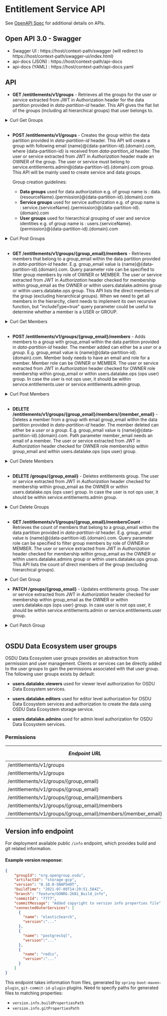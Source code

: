 # Entitlement Service API

See [OpenAPI Spec](https://community.opengroup.org/osdu/platform/security-and-compliance/entitlements/-/blob/master/docs/api/entitlements_openapi.yaml?ref_type=heads) for additional details on APIs.

## Open API 3.0 - Swagger
- Swagger UI : https://host/context-path/swagger (will redirect to https://host/context-path/swagger-ui/index.html)
- api-docs (JSON) : https://host/context-path/api-docs
- api-docs (YAML) : https://host/context-path/api-docs.yaml

## API
*  **GET /entitlements/v1/groups** - Retrieves all the groups for the user or service extracted from JWT in Authorization
header for the data partition provided in _data-partition-id_ header. This API gives the flat list of the groups
(including all hierarchical groups) that user belongs to.

<details><summary>Curl Get Groups</summary>

```
curl --request GET \
  --url '/entitlements/v1/groups' \
  --header 'authorization: Bearer <JWT>' \
  --header 'content-type: application/json' \
  --header 'data-partition-id: opendes, common'
```
</details>
&nbsp;

*  **POST /entitlements/v1/groups** - Creates the group within the data partition provided in _data-partition-id_ header.
This API will create a group with following email {name}@{data-partition-id}.{domain}.com, where {data-partition-id} is
received from _data-partition_id_ header. The user or service extracted from JWT in _Authorization_ header made an OWNER
of the group. The user or service must belong to service.entitlements.admin@{data-partition-id}.{domain}.com group.
This API will be mainly used to create service and data groups.

   Group creation guidelines: <a name="group-creation-guideline"></a>
   - **Data groups** used for data authorization e.g. of group name is : data.{resourceName}.{permission}@{data-partition-id}.{domain}.com
   - **Service groups** used for service authorization e.g. of group name is : service.{serviceName}.{permission}@{data-partition-id}.{domain}.com
   - **User groups** used for hierarchical grouping of user and service identities e.g. of group name is : users.{serviceName}.{permission}@{data-partition-id}.{domain}.com

<details><summary>Curl Post Groups</summary>

```
curl --request POST \
  --url '/entitlements/v1/groups' \
  --header 'authorization: Bearer <JWT>' \
  --header 'content-type: application/json' \
  --header 'data-partition-id: opendes' \
  --data '{
             "name": "service.example.viewers",
             "description": "This is an service group for example service which has viewer permission."
         }'
```
</details>
&nbsp;

*  **GET /entitlements/v1/groups/{group_email}/members** - Retrieves members that belong to a group_email within the data partition provided in _data-partition-id_ header.
E.g. group_email value is {name}@{data-partition-id}.{domain}.com. Query parameter role can be specified to filter group
members by role of OWNER or MEMBER. The user or service extracted from JWT in _Authorization_ header checked for
membership within group_email as the OWNER or within users.datalake.admins group or within users.datalake.ops group. This API lists the direct members of
the group (excluding hierarchical groups). When we need to get all members in the hierarchy, client needs to implement
its own recursive function, but "includeType=true" query parameter could be useful to determine whether a member is a USER or GROUP.

<details><summary>Curl Get Members</summary>

```
curl --request GET \
  --url '/entitlements/v1/groups/service.example.viewers@opendes.contoso.com/members?includeType=false' \
  --header 'authorization: Bearer <JWT>' \
  --header 'content-type: application/json' \
  --header 'data-partition-id: opendes'
```
</details>
&nbsp;

*  **POST /entitlements/v1/groups/{group_email}/members** - Adds members to a group with group_email within the data partition provided in _data-partition-id_ header.
The member added can either be a _user_ or a _group_. E.g. group_email value is {name}@{data-partition-id}.{domain}.com.
Member body needs to have an email and role for a member. Member role can be OWNER or MEMBER. The user or service extracted from JWT in _Authorization_ header
checked for OWNER role membership within group_email or within users.datalake.ops (ops user) group. In case the user is not ops user, it should be within service.entitlements.user
or service.entitlements.admin group.

<details><summary>Curl Post Members</summary>

```
curl --request POST \
  --url '/entitlements/v1/groups/service.example.viewers@opendes.contoso.com/members' \
  --header 'authorization: Bearer <JWT>' \
  --header 'content-type: application/json' \
  --header 'data-partition-id: opendes' \
  --data '{
            "email": "member@domain.com",
            "role": "MEMBER"
          }'
```
</details>
&nbsp;

*  **DELETE /entitlements/v1/groups/{group_email}/members/{member_email}** - Deletes a member from a group with email group_email within the data partition provided in _data-partition-id_ header.
The member deleted can either be a _user_ or a _group_. E.g. group_email value is {name}@{data-partition-id}.{domain}.com.
Path parameter member_email needs an email of a member. The user or service extracted from JWT in _Authorization_ header checked for OWNER role membership within group_email
and within users.datalake.ops (ops user) group.

<details><summary>Curl Delete Members</summary>

```
curl --request DELETE \
  --url '/entitlements/v1/groups/service.example.viewers@opendes.contoso.com/members/member@domain.com' \
  --header 'authorization: Bearer <JWT>' \
  --header 'content-type: application/json' \
  --header 'data-partition-id: opendes'
```
</details>
&nbsp;

*  **DELETE /groups/{group_email}** - Deletes entitlements group. The user or service extracted from JWT in _Authorization_ header checked for membership
within group_email as the OWNER or within users.datalake.ops (ops user) group. In case the user is not ops user, it should be within service.entitlements.admin group.

<details><summary>Curl Delete Groups</summary>

```
curl --request DELETE \
  --url '/entitlements/v1/groups/data.test.viewers@opendes.contoso.com' \
  --header 'authorization: Bearer <JWT>' \
  --header 'content-type: application/json' \
  --header 'data-partition-id: opendes' \
```
</details>
&nbsp;


*  **GET /entitlements/v1/groups/{group_email}/membersCount** - Retrieves the count of members that belong to a group_email within the data partition provided in _data-partition-id_ header.
   E.g. group_email value is {name}@{data-partition-id}.{domain}.com. Query parameter role can be specified to filter group
   members by role of OWNER or MEMBER. The user or service extracted from JWT in _Authorization_ header checked for
   membership within group_email as the OWNER or within users.datalake.admins group or within users.datalake.ops group. This API lists the count of direct members of
   the group (excluding hierarchical groups).

<details><summary>Curl Get Group</summary>

```
curl --request GET \
  --url '/entitlements/v1/groups/service.example.viewers@opendes.contoso.com/membersCount?role=OWNER' \
  --header 'authorization: Bearer <JWT>' \
  --header 'content-type: application/json' \
  --header 'data-partition-id: opendes'
```
</details>

* **PATCH /groups/{group_email}** - Updates entitlements group. The user or service extracted from JWT in _Authorization_ header checked for membership
within group_email as the OWNER or within users.datalake.ops (ops user) group. In case user is not ops user, it should be within service.entitlements.admin
or service.entitlements.user group.

<details><summary>Curl Patch Group</summary>

```
curl --request PATCH \
  --url '/entitlements/v1/groups/data.test.viewers@opendes.contoso.com' \
  --header 'authorization: Bearer <JWT>' \
  --header 'content-type: application/json' \
  --header 'data-partition-id: opendes' \
  --data '{
            "op": "replace",
            "path": "/appIds",
            "value": ["app1", "app2"]
          }'
```
</details>
&nbsp;

## OSDU Data Ecosystem user groups

OSDU Data Ecosystem user groups provides an abstraction from permission and user management. Clients or services can be directly added to the user groups to gain the permissions associated with that user group. The following user groups exists by default:

- **users.datalake.viewers** used for viewer level authorization for OSDU Data Ecosystem services.

- **users.datalake.editors** used for editor level authorization for OSDU Data Ecosystem services and authorization to create the data using OSDU Data Ecosystem storage service.

- **users.datalake.admins** used for admin level authorization for OSDU Data Ecosystem services.

### Permissions

| **_Endpoint URL_** | **_Method_** | **_Minimum Permissions Required_** |
| --- | --- | --- |
| /entitlements/v1/groups | GET | service.entitlements.user |
| /entitlements/v1/groups | POST | service.entitlements.admin |
| /entitlements/v1/groups/{group_email} | DELETE | service.entitlements.admin |
| /entitlements/v1/groups/{group_email} | PATCH | service.entitlements.user |
| /entitlements/v1/groups/{group_email}/members | GET | service.entitlements.user |
| /entitlements/v1/groups/{group_email}/members | POST | service.entitlements.user |
| /entitlements/v1/groups/{group_email}/members/{member_email} | DELETE | service.entitlements.user |

## Version info endpoint
For deployment available public `/info` endpoint, which provides build and git related information.

#### Example version response:
```json
{
    "groupId": "org.opengroup.osdu",
    "artifactId": "storage-gcp",
    "version": "0.10.0-SNAPSHOT",
    "buildTime": "2021-07-09T14:29:51.584Z",
    "branch": "feature/GONRG-2681_Build_info",
    "commitId": "7777",
    "commitMessage": "Added copyright to version info properties file",
    "connectedOuterServices": [
      {
        "name": "elasticSearch",
        "version":"..."
      },
      {
        "name": "postgresSql",
        "version":"..."
      },
      {
        "name": "redis",
        "version":"..."
      }
    ]
}
```

This endpoint takes information from files, generated by `spring-boot-maven-plugin`,
`git-commit-id-plugin` plugins. Need to specify paths for generated files to matching
properties:

- `version.info.buildPropertiesPath`
- `version.info.gitPropertiesPath`
